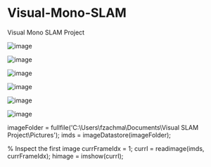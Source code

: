 # Visual-Mono-SLAM
Visual Mono SLAM Project


![image](https://github.com/frankzachma/Visual-Mono-SLAM/assets/168232333/5bb5e1fc-f943-4e67-bc9b-2da9b39b1daf)


![image](https://github.com/frankzachma/Visual-Mono-SLAM/assets/168232333/ff944739-1833-46e8-826b-c441c35cc3bb)


![image](https://github.com/frankzachma/Visual-Mono-SLAM/assets/168232333/4af6c376-86a3-4c6a-a0b5-262a07d4b3c0)


![image](https://github.com/frankzachma/Visual-Mono-SLAM/assets/168232333/04c6c05c-7fa3-44bc-bb72-6a80fa8b5ffd)


![image](https://github.com/frankzachma/Visual-Mono-SLAM/assets/168232333/e5e7b16e-9e6a-4028-9682-833c7923a310)


![image](https://github.com/frankzachma/Visual-Mono-SLAM/assets/168232333/8f5db104-bac8-4f3c-b0ca-2501f95325d5)


imageFolder   = fullfile('C:\Users\fzachma\Documents\Visual SLAM Project\Pictures');
imds          = imageDatastore(imageFolder);

% Inspect the first image
currFrameIdx = 1;
currI = readimage(imds, currFrameIdx);
himage = imshow(currI);
